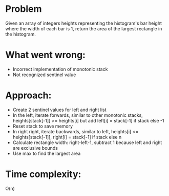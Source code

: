 # Problem
Given an array of integers heights representing the histogram's bar height where the width of each bar is 1, return the area of the largest rectangle in the histogram.

# What went wrong:
- Incorrect implementation of monotonic stack
- Not recognized sentinel value

# Approach:
- Create 2 sentinel values for left and right list
- In the left, iterate forwards, similar to other monotonic stacks,  heights[stack[-1]] >= heights[i] but add left[i] = stack[-1] if stack else -1
- Reset stack to save memory
- In right right, iterate backwards, similar to left, heights[i] <= heights[stack[-1]], right[i] = stack[-1] if stack else n
- Calculate rectangle width: right-left-1, subtract 1 because left and right are exclusive bounds
- Use max to find the largest area

# Time complexity:
O(n)